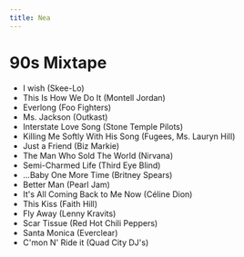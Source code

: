 ```yaml
---
title: Nea
---
```


<h1 id="90s-mixtape">90s Mixtape</h1>
<ul>
<li>I wish (Skee-Lo)</li>
<li>This Is How We Do It (Montell Jordan)</li>
<li>Everlong (Foo Fighters)</li>
<li>Ms. Jackson (Outkast)</li>
<li>Interstate Love Song (Stone Temple Pilots)</li>
<li>Killing Me Softly With His Song (Fugees, Ms. Lauryn Hill)</li>
<li>Just a Friend (Biz Markie)</li>
<li>The Man Who Sold The World (Nirvana)</li>
<li>Semi-Charmed Life (Third Eye Blind)</li>
<li>...Baby One More Time (Britney Spears)</li>
<li>Better Man (Pearl Jam)</li>
<li>It&#39;s All Coming Back to Me Now (Céline Dion)</li>
<li>This Kiss (Faith Hill)</li>
<li>Fly Away (Lenny Kravits)</li>
<li>Scar Tissue (Red Hot Chili Peppers)</li>
<li>Santa Monica (Everclear)</li>
<li>C&#39;mon N&#39; Ride it (Quad City DJ&#39;s)</li>
</ul>
